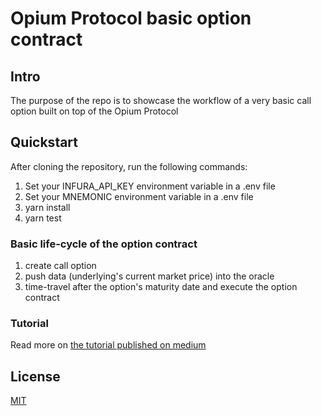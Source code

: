 # Opium Protocol basic option contract

## Intro

The purpose of the repo is to showcase the workflow of a very basic call option built on top of the Opium Protocol

## Quickstart

After cloning the repository, run the following commands:

1. Set your INFURA_API_KEY environment variable in a .env file
2. Set your MNEMONIC environment variable in a .env file
3. yarn install
4. yarn test

### Basic life-cycle of the option contract

1. create call option
2. push data (underlying's current market price) into the oracle
3. time-travel after the option's maturity date and execute the option contract

### Tutorial
Read more on [the tutorial published on medium](https://medium.com/opium-network/build-a-call-option-on-opium-432c055fcbfa)

## License

[MIT](https://choosealicense.com/licenses/mit/)
